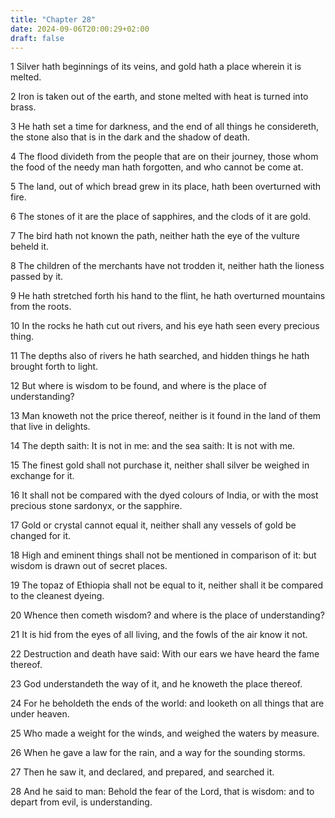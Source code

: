 ```yaml
---
title: "Chapter 28"
date: 2024-09-06T20:00:29+02:00
draft: false
---
```



1 Silver hath beginnings of its veins, and gold hath a place wherein it is melted.

2 Iron is taken out of the earth, and stone melted with heat is turned into brass.

3 He hath set a time for darkness, and the end of all things he considereth, the stone also that is in the dark and the shadow of death.

4 The flood divideth from the people that are on their journey, those whom the food of the needy man hath forgotten, and who cannot be come at.

5 The land, out of which bread grew in its place, hath been overturned with fire.

6 The stones of it are the place of sapphires, and the clods of it are gold.

7 The bird hath not known the path, neither hath the eye of the vulture beheld it.

8 The children of the merchants have not trodden it, neither hath the lioness passed by it.

9 He hath stretched forth his hand to the flint, he hath overturned mountains from the roots.

10 In the rocks he hath cut out rivers, and his eye hath seen every precious thing.

11 The depths also of rivers he hath searched, and hidden things he hath brought forth to light.

12 But where is wisdom to be found, and where is the place of understanding?

13 Man knoweth not the price thereof, neither is it found in the land of them that live in delights.

14 The depth saith: It is not in me: and the sea saith: It is not with me.

15 The finest gold shall not purchase it, neither shall silver be weighed in exchange for it.

16 It shall not be compared with the dyed colours of India, or with the most precious stone sardonyx, or the sapphire.

17 Gold or crystal cannot equal it, neither shall any vessels of gold be changed for it.

18 High and eminent things shall not be mentioned in comparison of it: but wisdom is drawn out of secret places.

19 The topaz of Ethiopia shall not be equal to it, neither shall it be compared to the cleanest dyeing.

20 Whence then cometh wisdom? and where is the place of understanding?

21 It is hid from the eyes of all living, and the fowls of the air know it not.

22 Destruction and death have said: With our ears we have heard the fame thereof.

23 God understandeth the way of it, and he knoweth the place thereof.

24 For he beholdeth the ends of the world: and looketh on all things that are under heaven.

25 Who made a weight for the winds, and weighed the waters by measure.

26 When he gave a law for the rain, and a way for the sounding storms.

27 Then he saw it, and declared, and prepared, and searched it.

28 And he said to man: Behold the fear of the Lord, that is wisdom: and to depart from evil, is understanding.

